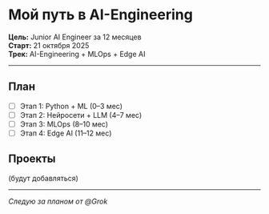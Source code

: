 # Мой путь в AI-Engineering

**Цель:** Junior AI Engineer за 12 месяцев  
**Старт:** 21 октября 2025  
**Трек:** AI-Engineering + MLOps + Edge AI  

---

## План
- [ ] Этап 1: Python + ML (0–3 мес)
- [ ] Этап 2: Нейросети + LLM (4–7 мес)
- [ ] Этап 3: MLOps (8–10 мес)
- [ ] Этап 4: Edge AI (11–12 мес)

## Проекты
(будут добавляться)

---

*Следую за планом от @Grok*
